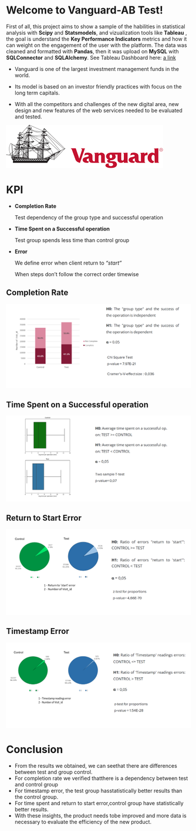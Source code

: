 # Welcome to Vanguard-AB Test!

First of all, this project aims to show a sample of the habilities in statistical analysis with **Scipy** and **Statsmodels**, and vizualization tools like **Tableau** , the goal is understand the **Key Performance Indicators** metrics and how it can weight on the engagement of the user with the platform. The data was cleaned and formatted with **Pandas**, then it was upload on **MySQL** with **SQLConnector** and **SQLAlchemy**. See Tableau Dashboard here: [a link](https://public.tableau.com/app/profile/eliel.almeida/viz/ProjectVanguardMain/main_dash)

- Vanguard is one of the largest investment management funds in the world.

- Its model is based on an investor friendly practices with focus on the long term capitals.

- With all the competitors and challenges of the new digital area, new design and new features of the web services needed to be evaluated and tested.

![alt text](https://github.com/ElielVSAlmeida/Vanguard-ab-test/blob/main/Tableau/image.png)

# KPI

-	**Completion Rate**

	Test dependency of the group type and successful operation

-	**Time Spent on a Successful operation**

	Test group spends less time than control group

-	**Error**

	We define error when client return to *“start”*

	When steps don’t follow the correct order timewise

## Completion Rate

![alt text](https://github.com/ElielVSAlmeida/Vanguard-ab-test/blob/main/_Others/completion_rate.png)

## Time Spent on a Successful operation

![alt text](https://github.com/ElielVSAlmeida/Vanguard-ab-test/blob/main/_Others/average_successful_op.png)

## Return to Start Error

![alt text](https://github.com/ElielVSAlmeida/Vanguard-ab-test/blob/main/_Others/return_to_start.png)

## Timestamp Error

![alt text](https://github.com/ElielVSAlmeida/Vanguard-ab-test/blob/main/_Others/timestamp_readings.png)

# Conclusion

-   From the results we obtained, we can seethat there are differences between test and group control.
-   For completion rate we verified thatthere is a dependency between test and control group
-   For timestamp error, the test group hasstatistically better results than the control group.
-   For time spent and return to start error,control group have statistically better results.
-   With these insights, the product needs tobe improved and more data is necessary to evaluate the efficiency of the new product.
